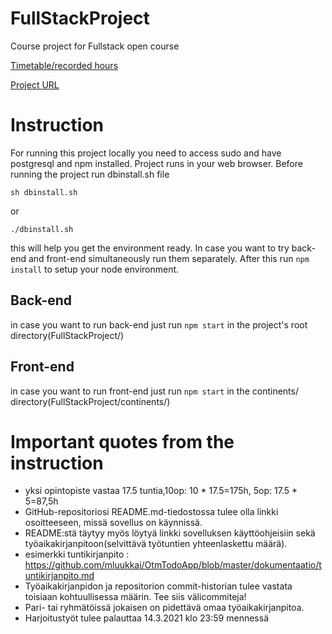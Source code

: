 # FullStackProject
Course project for Fullstack open course

[Timetable/recorded hours](docs/tuntikirjanpito.md)

[Project URL](https://maailmam.me)
# Instruction
For running this project locally you need to access sudo and have postgresql and npm installed. Project runs in your web browser. Before running the project run dbinstall.sh file
```
sh dbinstall.sh
```
or
```
./dbinstall.sh
```
this will help you get the environment ready. In case you want to try back-end and front-end simultaneously run them separately.
After this run ```npm install``` to setup your node environment.

## Back-end
in case you want to run back-end just run ```npm start``` in the project's root directory(FullStackProject/)
## Front-end
in case you want to run front-end just run ```npm start``` in the continents/ directory(FullStackProject/continents/)

# Important quotes from the instruction 

- yksi opintopiste vastaa 17.5 tuntia,10op: 10 * 17.5=175h, 5op: 17.5 * 5=87,5h
- GitHub-repositoriosi README.md-tiedostossa tulee olla linkki osoitteeseen, missä sovellus on käynnissä. 
- README:stä täytyy myös löytyä linkki sovelluksen käyttöohjeisiin sekä työaikakirjanpitoon(selvittävä työtuntien yhteenlaskettu määrä). 
- esimerkki tuntikirjanpito : https://github.com/mluukkai/OtmTodoApp/blob/master/dokumentaatio/tuntikirjanpito.md
- Työaikakirjanpidon ja repositorion commit-historian tulee vastata toisiaan kohtuullisessa määrin. Tee siis välicommiteja!
- Pari- tai ryhmätöissä jokaisen on pidettävä omaa työaikakirjanpitoa.
- Harjoitustyöt tulee palauttaa 14.3.2021 klo 23:59 mennessä
